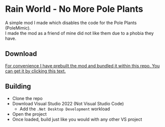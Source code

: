# Rain World - No More Pole Plants

A simple mod I made which disables the code for the Pole Plants (PoleMimic).  
I made the mod as a friend of mine did not like them due to a phobia they have.

## Download

[For convenience I have prebuilt the mod and bundled it within this repo. You can get it by clicking this text.]()

## Building
- Clone the repo
- Download Visual Studio 2022 (Not Visual Studio Code)
  - Add the `.Net Desktop Development` workload
- Open the project
- Once loaded, build just like you would with any other VS project

